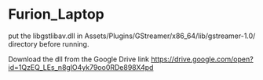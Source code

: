 # Furion_Laptop
put the libgstlibav.dll in Assets/Plugins/GStreamer/x86_64/lib/gstreamer-1.0/ directory before running.

Download the dll from the Google Drive link https://drive.google.com/open?id=1QzEQ_LEs_n8glO4yk79oo0RDe898X4pd
